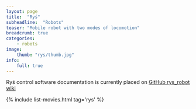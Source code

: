 ```yaml
---
layout: page
title:  "Ryś"
subheadline:  "Robots"
teaser: "Mobile robot with two modes of locomotion"
breadcrumb: true
categories:
    - robots
image:
    thumb: "rys/thumb.jpg"
info:
    full: true
---
```


Ryś control software documentation is currently placed on <a href="http://github.com/RCPRG-ros-pkg/rys_robott/wiki">GitHub rys_robot wiki</a>

{% include list-movies.html tag='rys' %}
